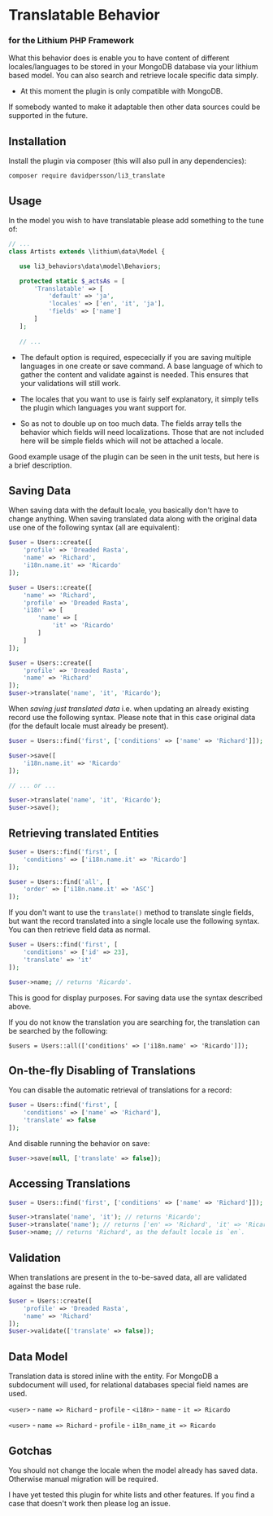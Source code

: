 # Translatable Behavior
### for the Lithium PHP Framework

What this behavior does is enable you to have content of different locales/languages to be stored in your MongoDB database via your lithium based model. You can also search and retrieve locale specific data simply. 

* At this moment the plugin is only compatible with MongoDB.

If somebody wanted to make it adaptable then other data sources could be supported in the future.

## Installation

Install the plugin via composer (this will also pull in any dependencies):
```shell
composer require davidpersson/li3_translate
```

## Usage

In the model you wish to have translatable please add something to the tune of:

```php
// ...
class Artists extends \lithium\data\Model {

   use li3_behaviors\data\model\Behaviors;

   protected static $_actsAs = [
       'Translatable' => [
           'default' => 'ja',
           'locales' => ['en', 'it', 'ja'],
           'fields' => ['name']
       ]
   ];
	
   // ...
```

* The default option is required, espececially if you are saving multiple languages in one create or save command. A base language of which to gather the content and validate against is needed. This ensures that your validations will still work.

* The locales that you want to use is fairly self explanatory, it simply tells the plugin which languages you want support for.

* So as not to double up on too much data. The fields array tells the behavior which fields will need localizations. Those that are not included here will be simple fields which will not be attached a locale.

Good example usage of the plugin can be seen in the unit tests, but here is a brief description.

## Saving Data

When saving data with the default locale, you basically don't have to change anything. When saving translated data along with the original data use one of the following syntax (all are equivalent):

```php
$user = Users::create([
	'profile' => 'Dreaded Rasta',
	'name' => 'Richard',
	'i18n.name.it' => 'Ricardo'
]);

$user = Users::create([
	'name' => 'Richard',
	'profile' => 'Dreaded Rasta',
	'i18n' => [
		'name' => [
			'it' => 'Ricardo'
		]
	]
]);

$user = Users::create([
	'profile' => 'Dreaded Rasta', 
	'name' => 'Richard'
]);
$user->translate('name', 'it', 'Ricardo');
```

When _saving just translated data_ i.e. when updating an already existing record use the following syntax. Please note that in this case original data (for the default locale must already be present).

```php
$user = Users::find('first', ['conditions' => ['name' => 'Richard']]);

$user->save([
	'i18n.name.it' => 'Ricardo'
]);

// ... or ...

$user->translate('name', 'it', 'Ricardo');
$user->save();
```

## Retrieving translated Entities

```php
$user = Users::find('first', [
	'conditions' => ['i18n.name.it' => 'Ricardo']
]);

$user = Users::find('all', [
	'order' => ['i18n.name.it' => 'ASC']
]);
```

If you don't want to use the `translate()` method to translate single fields, but
want the record translated into a single locale use the following syntax. You can
then retrieve field data as normal.

```php
$user = Users::find('first', [
	'conditions' => ['id' => 23],
	'translate' => 'it'
]);

$user->name; // returns 'Ricardo'.
```

This is good for display purposes. For saving
data use the syntax described above.

If you do not know the translation you are searching for, the translation can be searched by the following:

```
$users = Users::all(['conditions' => ['i18n.name' => 'Ricardo']]);
```

## On-the-fly Disabling of Translations

You can disable the automatic retrieval of translations for a record:
```php
$user = Users::find('first', [
	'conditions' => ['name' => 'Richard'], 
	'translate' => false
]);
```

And disable running the behavior on save:
```php
$user->save(null, ['translate' => false]);
```

## Accessing Translations

```php
$user = Users::find('first', ['conditions' => ['name' => 'Richard']]);

$user->translate('name', 'it'); // returns 'Ricardo';
$user->translate('name'); // returns ['en' => 'Richard', 'it' => 'Ricardo'];
$user->name; // returns 'Richard', as the default locale is `en`.
```

## Validation

When translations are present in the to-be-saved data, all are validated against the base rule.

```php
$user = Users::create([
	'profile' => 'Dreaded Rasta', 
	'name' => 'Richard'
]);
$user->validate(['translate' => false]);

```


## Data Model

Translation data is stored inline with the entity. For MongoDB a subdocument will used, for relational databases special field names are used. 

`<user>`
	- `name => Richard`
	- `profile`
	- `<i18n>`
		- `name`
			- `it => Ricardo`

`<user>`
	- `name => Richard`
	- `profile`
	- `i18n_name_it => Ricardo`

## Gotchas

You should not change the locale when the model already has saved data. Otherwise manual
migration will be required.

I have yet tested this plugin for white lists and other features. If you find a case that doesn't work then please log an issue.
